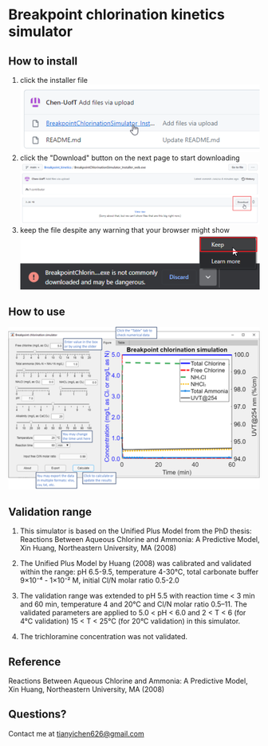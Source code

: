 # Breakpoint chlorination kinetics simulator
## How to install
1. click the installer file<br />
![click the installer](assets/screen1.png)
2. click the "Download" button on the next page to start downloading
![click the download button](assets/screen2.png)
3. keep the file despite any warning that your browser might show<br />
![keep the file despite the warning](assets/screen3.png) 
## How to use
![simulator instruction](assets/simulator1.png) 
## Validation range
1. This simulator is based on the Unified Plus Model from the PhD thesis: Reactions Between Aqueous Chlorine and Ammonia: A Predictive Model, Xin Huang, Northeastern University, MA (2008)

2. The Unified Plus Model by Huang (2008) was calibrated and validated within the range: pH 6.5-9.5, temperature 4-30°C, total carbonate buffer 9×10⁻⁴ - 1×10⁻² M, initial Cl/N molar ratio 0.5-2.0

3. The validation range was extended to pH 5.5 with reaction time < 3 min and 60 min, temperature 4 and 20°C and Cl/N molar ratio 0.5–11. The validated parameters are applied to 5.0 < pH < 6.0 and 2 < T < 6 (for 4°C validation) 15 < T < 25°C (for 20°C validation) in this simulator.

4. The trichloramine concentration was not validated.
## Reference
Reactions Between Aqueous Chlorine and Ammonia: A Predictive Model, Xin Huang, Northeastern University, MA (2008)
## Questions?
Contact me at tianyichen626@gmail.com
